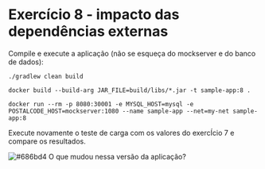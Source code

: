 # Exercício 8 - impacto das dependências externas

Compile e execute a aplicação (não se esqueça do mockserver e do banco de dados):

```console
./gradlew clean build

docker build --build-arg JAR_FILE=build/libs/*.jar -t sample-app:8 .

docker run --rm -p 8080:30001 -e MYSQL_HOST=mysql -e POSTALCODE_HOST=mockserver:1080 --name sample-app --net=my-net sample-app:8
```

Execute novamente o teste de carga com os valores do exercÍcio 7 e compare os resultados.

![#686bd4](https://via.placeholder.com/10/686bd4?text=+)  O que mudou nessa versão da aplicação?
